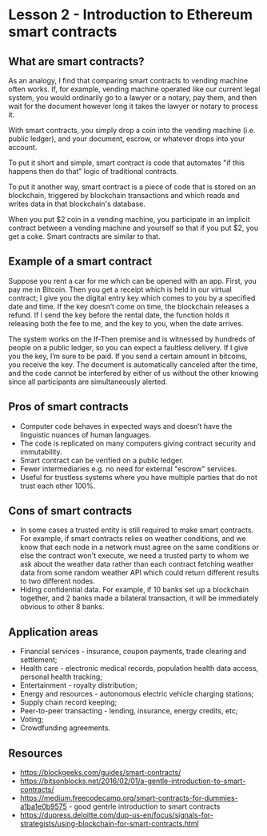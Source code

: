 # Lesson 2 - Introduction to Ethereum smart contracts

## What are smart contracts?

As an analogy, I find that comparing smart contracts to vending machine often works. If, for example, vending machine operated like our current legal system, you would ordinarily go to a lawyer or a notary, pay them, and then wait for the document however long it takes the lawyer or notary to process it.

With smart contracts, you simply drop a coin into the vending machine (i.e. public ledger), and your document, escrow, or whatever drops into your account.

To put it short and simple, smart contract is code that automates "if this happens then do that" logic of traditional contracts.

To put it another way, smart contract is a piece of code that is stored on an blockchain, triggered by blockchain transactions and which reads and writes data in that blockchain's database.

When you put $2 coin in a vending machine, you participate in an implicit contract between a vending machine and yourself so that if you put $2, you get a coke. Smart contracts are similar to that.

## Example of a smart contract

Suppose you rent a car for me which can be opened with an app. First, you pay me in Bitcoin. Then you get a receipt which is held in our virtual contract; I give you the digital entry key which comes to you by a specified date and time. If the key doesn’t come on time, the blockchain releases a refund. If I send the key before the rental date, the function holds it releasing both the fee to me, and the key to you, when the date arrives. 

The system works on the If-Then premise and is witnessed by hundreds of people on a public ledger, so you can expect a faultless delivery. If I give you the key, I’m sure to be paid. If you send a certain amount in bitcoins, you receive the key. The document is automatically canceled after the time, and the code cannot be interfered by either of us without the other knowing since all participants are simultaneously alerted.

## Pros of smart contracts

- Computer code behaves in expected ways and doesn’t have the linguistic nuances of human languages.
- The code is replicated on many computers giving contract security and immutability.
- Smart contract can be verified on a public ledger.
- Fewer intermediaries e.g. no need for external "escrow" services.
- Useful for trustless systems where you have multiple parties that do not trust each other 100%.

## Cons of smart contracts

- In some cases a trusted entity is still required to make smart contracts. For example, if smart contracts relies on weather conditions, and we know that each node in a network must agree on the same conditions or else the contract won't execute, we need a trusted party to whom we ask about the weather data rather than each contract fetching weather data from some random weather API which could return different results to two different nodes.
- Hiding confidential data. For example, if 10 banks set up a blockchain together, and 2 banks made a bilateral transaction, it will be immediately obvious to other 8 banks.

## Application areas

- Financial services - insurance, coupon payments, trade clearing and settlement;
- Health care - electronic medical records, population health data access, personal health tracking;
- Entertainment - royalty distribution;
- Energy and resources - autonomous electric vehicle charging stations;
- Supply chain record keeping;
- Peer-to-peer transacting - lending, insurance, energy credits, etc;
- Voting;
- Crowdfunding agreements.

## Resources

- https://blockgeeks.com/guides/smart-contracts/
- https://bitsonblocks.net/2016/02/01/a-gentle-introduction-to-smart-contracts/
- https://medium.freecodecamp.org/smart-contracts-for-dummies-a1ba1e0b9575 - good gentrle introduction to smart contracts
- https://dupress.deloitte.com/dup-us-en/focus/signals-for-strategists/using-blockchain-for-smart-contracts.html